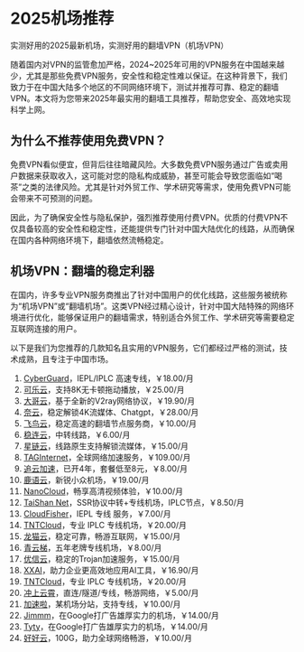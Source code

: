 # 2025机场推荐

实测好用的2025最新机场，实测好用的翻墙VPN（机场VPN）

随着国内对VPN的监管愈加严格，2024~2025年可用的VPN服务在中国越来越少，尤其是那些免费VPN服务，安全性和稳定性难以保证。在这种背景下，我们致力于在中国大陆多个地区的不同网络环境下，测试并推荐可靠、稳定的翻墙VPN。本文将为您带来2025年最实用的翻墙工具推荐，帮助您安全、高效地实现科学上网。

## 为什么不推荐使用免费VPN？

免费VPN看似便宜，但背后往往暗藏风险。大多数免费VPN服务通过广告或卖用户数据来获取收入，这可能对您的隐私构成威胁，甚至可能会导致您面临如“喝茶”之类的法律风险。尤其是针对外贸工作、学术研究等需求，使用免费VPN可能会带来不可预测的问题。

因此，为了确保安全性与隐私保护，强烈推荐使用付费VPN。优质的付费VPN不仅具备较高的安全性和稳定性，还能提供专门针对中国大陆优化的线路，从而确保在国内各种网络环境下，翻墙依然流畅稳定。

## 机场VPN：翻墙的稳定利器

在国内，许多专业VPN服务商推出了针对中国用户的优化线路，这些服务被统称为“机场VPN”或“翻墙机场”。这类VPN经过精心设计，针对中国大陆特殊的网络环境进行优化，能够保证用户的翻墙需求，特别适合外贸工作、学术研究等需要稳定互联网连接的用户。

以下是我们为您推荐的几款知名且实用的VPN服务，它们都经过严格的测试，技术成熟，且专注于中国市场。

1.  [CyberGuard](https://jump.p6p.net/1)，IEPL/IPLC 高速专线，￥18.00/月
2.  [可乐云](https://jump.p6p.net/14)，支持8K无卡顿拖动播放，￥25.00/月
3.  [大哥云](https://jump.p6p.net/8)，基于全新的V2ray网络协议，￥19.90/月
4.  [奈云](https://jump.p6p.net/55)，稳定解锁4K流媒体、Chatgpt，￥28.00/月
5.  [飞鸟云](https://jump.p6p.net/82)，稳定高速的翻墙节点服务商，￥10.00/月
6.  [稳连云](https://jump.p6p.net/10)，中转线路，￥6.00/月
7.  [星链云](https://jump.p6p.net/50)，线路原生支持解锁流媒体，￥15.00/月
8.  [TAGInternet](https://jump.p6p.net/26)，全球网络加速服务，￥109.00/月
9.  [追云加速](https://jump.p6p.net/104)，已开4年，套餐低至8元，￥8.00/月
10.  [鹿语云](https://jump.p6p.net/249)，新锐小众机场，￥19.00/月
11.  [NanoCloud](https://jump.p6p.net/109)，畅享高清视频体验，￥10.00/月
12.  [TaiShan Net](https://jump.p6p.net/87)，SSR协议中转+专线机场，IPLC节点，￥8.50/月
13.  [CloudFisher](https://jump.p6p.net/165)，IEPL 专线 服务，￥7.00/月
14.  [TNTCloud](https://jump.p6p.net/265)，专业 IPLC 专线机场，￥20.00/月
15.  [龙猫云](https://jump.p6p.net/289)，稳定可靠，畅游互联网，￥15.00/月
16.  [青云梯](https://jump.p6p.net/270)，五年老牌专线机场，￥8.00/月
17.  [优信云](https://jump.p6p.net/277)，稳定的Trojan加速服务，￥15.00/月
18.  [XXAI](https://jump.p6p.net/118)，助力企业更高效地应用AI工具，￥16.90/月
19.  [TNTCloud](https://jump.p6p.net/265)，专业 IPLC 专线机场，￥20.00/月
20.  [冲上云霄](https://jump.p6p.net/217)，直连/隧道/专线，畅游网络，￥5.00/月
21.  [加速啦](https://jump.p6p.net/245)，某机场分站，支持专线，￥10.00/月
22.  [Jimmm](https://jump.p6p.net/200)，在Google打广告雄厚实力的机场，￥14.00/月
23.  [Tyty](https://jump.p6p.net/252)，在Google打广告雄厚实力的机场，￥14.00/月
24.  [好好云](https://jump.p6p.net/255)，100G，助力全球网络畅游，￥10.00/月
